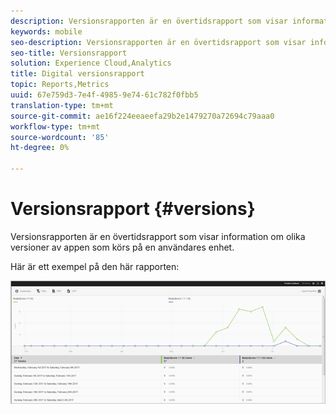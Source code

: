 ```yaml
---
description: Versionsrapporten är en övertidsrapport som visar information om olika versioner av appen som körs på en användares enhet.
keywords: mobile
seo-description: Versionsrapporten är en övertidsrapport som visar information om olika versioner av appen som körs på en användares enhet.
seo-title: Versionsrapport
solution: Experience Cloud,Analytics
title: Digital versionsrapport
topic: Reports,Metrics
uuid: 67e759d3-7e4f-4985-9e74-61c782f0fbb5
translation-type: tm+mt
source-git-commit: ae16f224eeaeefa29b2e1479270a72694c79aaa0
workflow-type: tm+mt
source-wordcount: '85'
ht-degree: 0%

---
```



# Versionsrapport {#versions}

Versionsrapporten är en övertidsrapport som visar information om olika versioner av appen som körs på en användares enhet.

Här är ett exempel på den här rapporten:

![](assets/report_versions.png)

